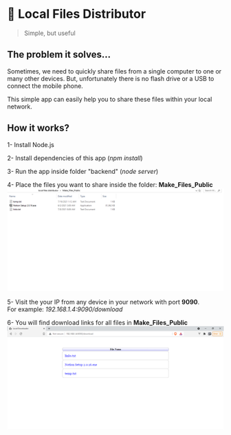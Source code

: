 # 📡 Local Files Distributor

> Simple, but useful

## The problem it solves...

Sometimes, we need to quickly share files from a single computer to one or many other devices. But, unfortunately there is no flash drive or a USB to connect the mobile phone.

This simple app can easily help you to share these files within your local network.

## How it works?

1- Install Node.js

2- Install dependencies of this app (_npm install_)

3- Run the app inside folder "backend" (_node server_)

4- Place the files you want to share inside the folder: **Make_Files_Public**
![Files To Share](shots/shot1.PNG)

5- Visit the your IP from any device in your network with port **9090**. <br/> For example: _192.168.1.4:9090/download_

6- You will find download links for all files in **Make_Files_Public**
![Links To Download](shots/shot2.PNG)
